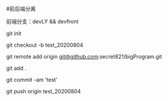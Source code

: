 #前后端分离  

前端分支：devLY && devfront

git init

git checkout -b test_20200804

git remote add origin git@github.com:secret821/bigProgram.git

git add .

git commit -am 'test'

git push origin test_20200804
